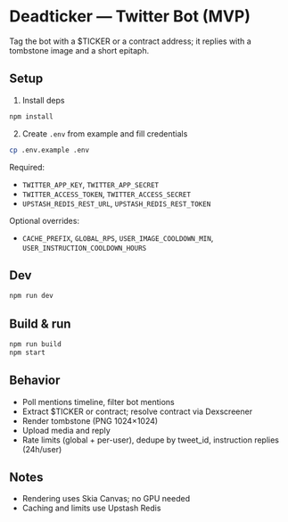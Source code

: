 # Deadticker — Twitter Bot (MVP)

Tag the bot with a $TICKER or a contract address; it replies with a tombstone image and a short epitaph.

## Setup

1) Install deps

```bash
npm install
```

2) Create `.env` from example and fill credentials

```bash
cp .env.example .env
```

Required:
- `TWITTER_APP_KEY`, `TWITTER_APP_SECRET`
- `TWITTER_ACCESS_TOKEN`, `TWITTER_ACCESS_SECRET`
- `UPSTASH_REDIS_REST_URL`, `UPSTASH_REDIS_REST_TOKEN`

Optional overrides:
- `CACHE_PREFIX`, `GLOBAL_RPS`, `USER_IMAGE_COOLDOWN_MIN`, `USER_INSTRUCTION_COOLDOWN_HOURS`

## Dev

```bash
npm run dev
```

## Build & run

```bash
npm run build
npm start
```

## Behavior
- Poll mentions timeline, filter bot mentions
- Extract $TICKER or contract; resolve contract via Dexscreener
- Render tombstone (PNG 1024×1024)
- Upload media and reply
- Rate limits (global + per-user), dedupe by tweet_id, instruction replies (24h/user)

## Notes
- Rendering uses Skia Canvas; no GPU needed
- Caching and limits use Upstash Redis 